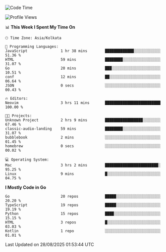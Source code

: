 <!--START_SECTION:waka-->
![Code Time](http://img.shields.io/badge/Code%20Time-100%20hrs%2040%20mins-blue)

![Profile Views](http://img.shields.io/badge/Profile%20Views-39-blue)

📊 **This Week I Spent My Time On** 

```text
🕑︎ Time Zone: Asia/Kolkata

💬 Programming Languages: 
JavaScript               1 hr 38 mins        █████████████░░░░░░░░░░░░   51.36 % 
HTML                     59 mins             ████████░░░░░░░░░░░░░░░░░   31.07 % 
Go                       20 mins             ███░░░░░░░░░░░░░░░░░░░░░░   10.51 % 
conf                     12 mins             ██░░░░░░░░░░░░░░░░░░░░░░░   06.64 % 
JSON                     0 secs              ░░░░░░░░░░░░░░░░░░░░░░░░░   00.43 % 

🔥 Editors: 
Neovim                   3 hrs 11 mins       █████████████████████████   100.00 % 

🐱‍💻 Projects: 
Unknown Project          2 hrs 9 mins        █████████████████░░░░░░░░   67.46 % 
classic-audio-landing    59 mins             ████████░░░░░░░░░░░░░░░░░   31.07 % 
bubblebook               2 mins              ░░░░░░░░░░░░░░░░░░░░░░░░░   01.45 % 
homebrew                 0 secs              ░░░░░░░░░░░░░░░░░░░░░░░░░   00.02 % 

💻 Operating System: 
Mac                      3 hrs 2 mins        ████████████████████████░   95.25 % 
Linux                    9 mins              █░░░░░░░░░░░░░░░░░░░░░░░░   04.75 % 
```

**I Mostly Code in Go** 

```text
Go                       20 repos            █████░░░░░░░░░░░░░░░░░░░░   20.20 % 
TypeScript               19 repos            █████░░░░░░░░░░░░░░░░░░░░   19.19 % 
Python                   15 repos            ████░░░░░░░░░░░░░░░░░░░░░   15.15 % 
HTML                     3 repos             █░░░░░░░░░░░░░░░░░░░░░░░░   03.03 % 
Kotlin                   1 repo              ░░░░░░░░░░░░░░░░░░░░░░░░░   01.01 % 
```




 Last Updated on 28/08/2025 01:53:44 UTC
<!--END_SECTION:waka-->
